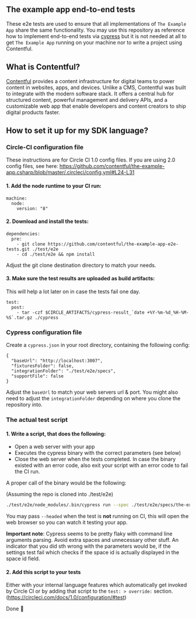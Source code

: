 ## The example app end-to-end tests

These e2e tests are used to ensure that all implementations of `The Example App` share the same functionality. You may use this repository as reference how to implement end-to-end tests via [cypress](https://www.cypress.io/) but it is not needed at all to get `The Example App` running on your machine nor to write a project using Contentful.

## What is Contentful?

[Contentful](https://www.contentful.com) provides a content infrastructure for digital teams to power content in websites, apps, and devices. Unlike a CMS, Contentful was built to integrate with the modern software stack. It offers a central hub for structured content, powerful management and delivery APIs, and a customizable web app that enable developers and content creators to ship digital products faster.

## How to set it up for my SDK language?

### Circle-CI configuration file

These instructions are for Circle CI 1.0 config files. If you are using 2.0 config files, see here: https://github.com/contentful/the-example-app.csharp/blob/master/.circleci/config.yml#L24-L31

#### 1. Add the node runtime to your CI run:

```
machine:
  node:
    version: "8"
```

#### 2. Download and install the tests:

```
dependencies:
  pre:
    - git clone https://github.com/contentful/the-example-app-e2e-tests.git ./test/e2e
    - cd ./test/e2e && npm install
```

Adjust the git clone destination directory to match your needs.

#### 3. Make sure the test results are uploaded as build artifacts:

This will help a lot later on in case the tests fail one day.

```
test:
  post:
    - tar -czf $CIRCLE_ARTIFACTS/cypress-result_`date +%Y-%m-%d_%H-%M-%S`.tar.gz ./cypress
```

### Cypress configuration file

Create a `cypress.json` in your root directory, containing the following config:

```
{
  "baseUrl": "http://localhost:3007",
  "fixturesFolder": false,
  "integrationFolder": "./test/e2e/specs",
  "supportFile": false
}
```

Adjust the `baseUrl` to match your web servers url & port. You might also need to adjust the `integrationFolder` depending on where you clone the repository into.

### The actual test script

#### 1. Write a script, that does the following:

* Open a web server with your app
* Executes the cypress binary with the correct parameters (see below)
* Close the web server when the tests completed. In case the binary existed with an error code, also exit your script with an error code to fail the CI run.

A proper call of the binary would be the following:

(Assuming the repo is cloned into ./test/e2e)

```sh
./test/e2e/node_modules/.bin/cypress run --spec ./test/e2e/specs/the-example-app-spec.js --env CONTENTFUL_SPACE_ID=<space_id>,CONTENTFUL_DELIVERY_TOKEN=<delivery_token>,CONTENTFUL_PREVIEW_TOKEN=<preview_token>
```

You may pass `--headed` when the test is **not** running on CI, this will open the web browser so you can watch it testing your app.

**Important note**: Cypress seems to be pretty flaky with command line arguments parsing. Avoid extra spaces and unnecessary other stuff. An indicator that you did sth wrong with the parameters would be, if the settings test fail which checks if the space id is actually displayed in the space id field.

#### 2. Add this script to your tests

Either with your internal language features which automatically get invoked by Circle CI or by adding that script to the `test: > override:` section. (https://circleci.com/docs/1.0/configuration/#test)

Done :tada:
